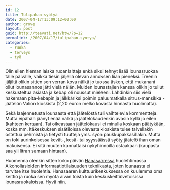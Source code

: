```yaml
---
id: 12
title: Tulipahan syötyä
date: 2007-04-17T13:09:12+00:00
author: grove
layout: post
guid: http://teevati.net/btw/?p=12
permalink: /2007/04/17/tulipahan-syotya/
categories:
  - ruoka
  - terveys
  - työ
---
```

Olin eilen hieman laiska ruoanlaittaja enkä siksi tehnyt lisää lounasruokaa tälle päivälle, vaikka tiesin jäljellä olevan annoksen liian pieneksi. Treenin jäljiltä olikin sitten sen verran kova nälkä jo tuossa äsken, että mukanani ollut lounasannos jätti vielä nälän. Muiden lounastajien kanssa olikin jo tullut keskusteltua asiasta ja kebap oli noussut mieleeni. Lähdinkin siis vielä hakemaan pita-kebapin ja jälkkäriksi poimin paluumatkalla sitrus-mansikka -jäätelön Valion kioskista (2,20 euron melko kovasta hinnasta huolimatta).

Sekä laajennetusta lounaasta että jäätelöstä tuli vaihtelevia kommentteja. Mutta eipähän jäänyt enää nälkä ja jäätelökaudenkin avasin kyllä jo eilen (kahteen kertaan). Tai oikeastaan jäätelökausi ei minulla koskaan päätykään, koska mm. Itäkeskuksen sisätiloissa olevasta kioskista tulee talvellakin ostettua pehmistä ja tietysti tuutteja yms. syön paukkupakkasillakin. Mutta on toki aurinkoisessa kevät-, kesä- tai syyssäässä syöty jäätelö ihan oman makuisensa. Ei sitä muuten kannattaisi nykyhinnoilla ostaakaan (kaupasta saa yli litran samaan hintaan).

Huomenna olenkin sitten koko päivän [Hanasaaressa](http://www.hanaholmen.fi/ "Hanasaari - Hanaholmen") huolehtimassa Alkoholiasioiden informaatiotilaisuuden tekniikasta, joten lounaasta ei tarvitse itse huolehtia. Hanasaaren kulttuurikeskuksessa on kuulemma oma keittiö ja ruoka sen myötä aivan toista kuin keskuskeittiövetoisissa lounasruokaloissa. Hyvä niin.